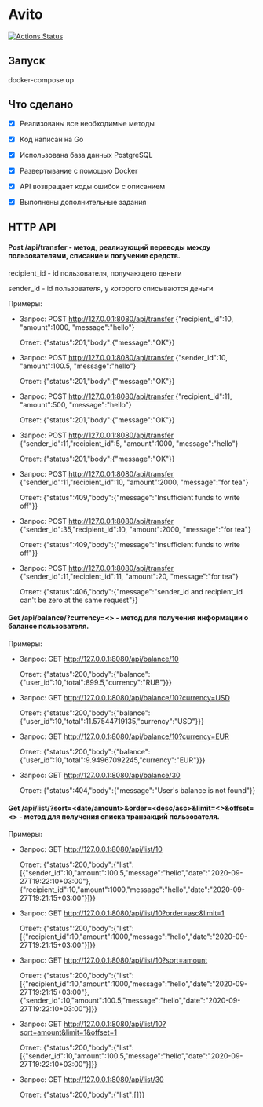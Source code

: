 # Avito

[![Actions Status](https://github.com/eprokofyev/avito/workflows/build%20avito/badge.svg?branch=master)](https://github.com/eprokofyev/avito/actions)



## Запуск

docker-compose up

## Что сделано

* [x] Реализованы все необходимые методы
* [x] Код написан на Go
* [x] Использована база данных PostgreSQL
* [x] Развертывание с помощью Docker
* [x] API возвращает коды ошибок с описанием
* [x] Выполнены дополнительные задания


## HTTP API
#### Post /api/transfer - метод, реализующий переводы между пользователями, списание и получение средств.

recipient_id - id пользователя, получающего деньги

sender_id - id пользователя, у которого списываются деньги

Примеры:

* Запрос: POST http://127.0.0.1:8080/api/transfer
{"recipient_id":10, "amount":1000, "message":"hello"}

    Ответ: {"status":201,"body":{"message":"OK"}}

* Запрос: POST http://127.0.0.1:8080/api/transfer
{"sender_id":10, "amount":100.5, "message":"hello"}

    Ответ: {"status":201,"body":{"message":"OK"}}

* Запрос: POST http://127.0.0.1:8080/api/transfer
{"recipient_id":11, "amount":500, "message":"hello"}
 
    Ответ: {"status":201,"body":{"message":"OK"}}

* Запрос: POST http://127.0.0.1:8080/api/transfer
{"sender_id":11,"recipient_id":5, "amount":1000, "message":"hello"}

    Ответ: {"status":201,"body":{"message":"OK"}}

* Запрос: POST http://127.0.0.1:8080/api/transfer
{"sender_id":11,"recipient_id":10, "amount":2000, "message":"for tea"}

    Ответ: {"status":409,"body":{"message":"Insufficient funds to write off"}}

* Запрос: POST http://127.0.0.1:8080/api/transfer
{"sender_id":35,"recipient_id":10, "amount":2000, "message":"for tea"}

    Ответ: {"status":409,"body":{"message":"Insufficient funds to write off"}}

* Запрос: POST http://127.0.0.1:8080/api/transfer
{"sender_id":11,"recipient_id":11, "amount":20, "message":"for tea"}

    Ответ: {"status":406,"body":{"message":"sender_id and recipient_id can't be zero at the same request"}}

#### Get /api/balance/<id>?currency=<> - метод для получения информации о балансе пользователя.

Примеры:

* Запрос: GET http://127.0.0.1:8080/api/balance/10

    Ответ: {"status":200,"body":{"balance":{"user_id":10,"total":899.5,"currency":"RUB"}}}
 
* Запрос: GET http://127.0.0.1:8080/api/balance/10?currency=USD

    Ответ: {"status":200,"body":{"balance":{"user_id":10,"total":11.57544719135,"currency":"USD"}}}

* Запрос: GET http://127.0.0.1:8080/api/balance/10?currency=EUR

    Ответ: {"status":200,"body":{"balance":{"user_id":10,"total":9.94967092245,"currency":"EUR"}}}
 
* Запрос: GET http://127.0.0.1:8080/api/balance/30
 
    Ответ: {"status":404,"body":{"message":"User's balance is not found"}}

#### Get /api/list/<id>?sort=<date/amount>&order=<desc/asc>&limit=<>&offset=<> - метод для получения списка транзакций пользователя.

Примеры:

* Запрос: GET http://127.0.0.1:8080/api/list/10

    Ответ: {"status":200,"body":{"list":[{"sender_id":10,"amount":100.5,"message":"hello","date":"2020-09-27T19:22:10+03:00"},{"recipient_id":10,"amount":1000,"message":"hello","date":"2020-09-27T19:21:15+03:00"}]}}
 
* Запрос: GET http://127.0.0.1:8080/api/list/10?order=asc&limit=1

    Ответ: {"status":200,"body":{"list":[{"recipient_id":10,"amount":1000,"message":"hello","date":"2020-09-27T19:21:15+03:00"}]}}

* Запрос: GET http://127.0.0.1:8080/api/list/10?sort=amount

    Ответ: {"status":200,"body":{"list":[{"recipient_id":10,"amount":1000,"message":"hello","date":"2020-09-27T19:21:15+03:00"},{"sender_id":10,"amount":100.5,"message":"hello","date":"2020-09-27T19:22:10+03:00"}]}}

* Запрос: GET http://127.0.0.1:8080/api/list/10?sort=amount&limit=1&offset=1

    Ответ: {"status":200,"body":{"list":[{"sender_id":10,"amount":100.5,"message":"hello","date":"2020-09-27T19:22:10+03:00"}]}}

* Запрос: GET http://127.0.0.1:8080/api/list/30

    Ответ: {"status":200,"body":{"list":[]}}
